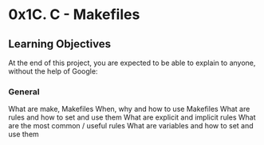 # 0x1C. C - Makefiles

## Learning Objectives

At the end of this project, you are expected to be able to explain to anyone,
without the help of Google:

### General
What are make, Makefiles
When, why and how to use Makefiles
What are rules and how to set and use them
What are explicit and implicit rules
What are the most common / useful rules
What are variables and how to set and use them